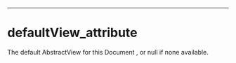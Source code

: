 

---

# defaultView_attribute

The default AbstractView for this Document , or null if none available.